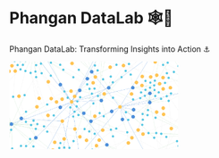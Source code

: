 # Phangan DataLab 🕸🪸
Phangan DataLab: Transforming Insights into Action ⚓️ </br>

<img src='resources/images/sample graph db visualisation.png' width='60%'>
